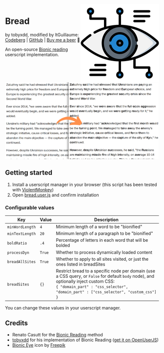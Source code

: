 <img width="256" src="BREAD.png" align="right">

# Bread
by tobyxdd, modified by ltGuillaume: [Codeberg](https://codeberg.org/ltGuillaume) | [GitHub](https://github.com/ltGuillaume) | [Buy me a beer](https://buymeacoff.ee/ltGuillaume) 🍺

An open-source [Bionic reading](https://bionic-reading.com) userscript implementation.

![Screenshot](SCREENSHOT.png)

## Getting started
1. Install a userscript manager in your browser (this script has been tested with [ViolentMonkey](https://violentmonkey.github.io/get-it/))
2. Open [bread.user.js](bread.user.js?raw=1) and confirm installation

### Configurable values
Key | Value | Description
-- | -- | --
`minWordLength` | `4` | Minimum length of a word to be "bionified"
`minTextLength` | `20` | Minimum length of a paragraph to be "bionified"
`boldRatio` | `.4` | Percentage of letters in each word that will be bolded
`processDyn` | `True` | Whether to process dynamically loaded content
`breadAllSites` | `True` | Whether to apply to all sites visited, or just the ones listed in breadSites
`breadSites` | `{}` | Restrict bread to a specific node per domain (use a CSS query, or `False` for default `body` node), and optionally inject custom CSS:<br>`{ "domain_part" : "css_selector", "domain_part" : ["css_selector", "custom_css"] }`

You can change these values in your userscript manager.

## Credits
- Renato Casutt for the [Bionic Reading](https://bionic-reading.com) method
- [tobyxdd](https://github.com/tobyxdd) for his implementation of Bionic Reading ([get it on OpenUserJS](https://openuserjs.org/scripts/tobyxdd/Bread))
- [Bionic Eye](https://www.flaticon.com/free-icon/bionic-eye_9485741) icon by [Freepik](https://www.flaticon.com/authors/freepik)